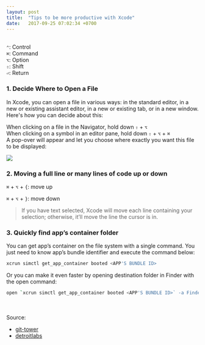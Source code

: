 ```yaml
---
layout: post
title:  "Tips to be more productive with Xcode"
date:   2017-09-25 07:02:34 +0700
---
```


<br>`⌃`: Control
<br>`⌘`: Command
<br>`⌥`: Option
<br>`⇧`: Shift
<br>`⏎`: Return

### 1. Decide Where to Open a File
In Xcode, you can open a file in various ways: in the standard editor, in a new or existing assistant editor, in a new or existing tab, or in a new window. Here's how you can decide about this:

When clicking on a file in the Navigator, hold down `⇧` + `⌥`
<br>When clicking on a symbol in an editor pane, hold down `⇧` + `⌥` + `⌘`
<br>A pop-over will appear and let you choose where exactly you want this file to be displayed:

![]({{site.baseurl}}/images/xcode-open-file.gif)

### 2. Moving a full line or many lines of code up or down

`⌘` + `⌥` + `{`: move up

`⌘` + `⌥` + `}`: move down

> If you have text selected, Xcode will move each line containing your selection; otherwise, it’ll move the line the cursor is in.

### 3. Quickly find app’s container folder
You can get app’s container on the file system with a single command. You just need to know app’s bundle identifier and execute the command below:
```bash
xcrun simctl get_app_container booted <APP'S BUNDLE ID>
```
Or you can make it even faster by opening destination folder in Finder with the open command:
```bash
open `xcrun simctl get_app_container booted <APP'S BUNDLE ID>` -a Finder
```

<br><br>
Source:
- [git-tower][git-tower]
- [detroitlabs][detroitlabs]



[git-tower]: https://www.git-tower.com/blog/6-tips-for-xcode/
[detroitlabs]: https://www.detroitlabs.com/blog/2017/04/13/17-xcode-tips-and-tricks-that-every-ios-developer-should-know/
